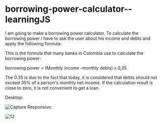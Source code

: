 # borrowing-power-calculator--learningJS
I am going to make a borrowing power calculator. To calculate the borrowing power I have to ask the user about his income and debts and apply the following formula:

This is the formula that many banks in Colombia use to calculate the borrowing power:

borrowing power = (Monthly income –monthly debts) x 0,35.

The 0.35 is due to the fact that today, it is considered that debts should not exceed 35% of a person's monthly net income. If the calculation result is close to zero, it is not convenient to get a loan.

Desktop:

![Capture](https://user-images.githubusercontent.com/111724137/188758766-a9e4665e-0a95-45b2-a015-6822805aa24f.JPG)
Responsive:

![12](https://user-images.githubusercontent.com/111724137/188758772-5961bb46-8d64-48bb-9d63-4f70b011fec3.JPG)
